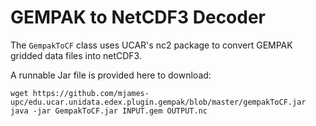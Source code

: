 # GEMPAK to NetCDF3 Decoder

The `GempakToCF` class uses UCAR's nc2 package to convert GEMPAK gridded data files into netCDF3.

A runnable Jar file is provided here to download:

```
wget https://github.com/mjames-upc/edu.ucar.unidata.edex.plugin.gempak/blob/master/gempakToCF.jar
java -jar GempakToCF.jar INPUT.gem OUTPUT.nc
```
